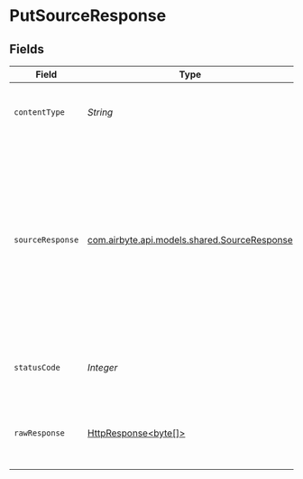 # PutSourceResponse


## Fields

| Field                                                                                                                                                                      | Type                                                                                                                                                                       | Required                                                                                                                                                                   | Description                                                                                                                                                                | Example                                                                                                                                                                    |
| -------------------------------------------------------------------------------------------------------------------------------------------------------------------------- | -------------------------------------------------------------------------------------------------------------------------------------------------------------------------- | -------------------------------------------------------------------------------------------------------------------------------------------------------------------------- | -------------------------------------------------------------------------------------------------------------------------------------------------------------------------- | -------------------------------------------------------------------------------------------------------------------------------------------------------------------------- |
| `contentType`                                                                                                                                                              | *String*                                                                                                                                                                   | :heavy_check_mark:                                                                                                                                                         | HTTP response content type for this operation                                                                                                                              |                                                                                                                                                                            |
| `sourceResponse`                                                                                                                                                           | [com.airbyte.api.models.shared.SourceResponse](../../models/shared/SourceResponse.md)                                                                                      | :heavy_minus_sign:                                                                                                                                                         | Update a source and fully overwrite it                                                                                                                                     | {<br/>"sourceId": "18dccc91-0ab1-4f72-9ed7-0b8fc27c5826",<br/>"name": "Analytics Team Postgres",<br/>"sourceType": "postgres",<br/>"workspaceId": "871d9b60-11d1-44cb-8c92-c246d53bf87e"<br/>} |
| `statusCode`                                                                                                                                                               | *Integer*                                                                                                                                                                  | :heavy_check_mark:                                                                                                                                                         | HTTP response status code for this operation                                                                                                                               |                                                                                                                                                                            |
| `rawResponse`                                                                                                                                                              | [HttpResponse<byte[]>](https://docs.oracle.com/en/java/javase/11/docs/api/java.net.http/java/net/http/HttpResponse.html)                                                   | :heavy_check_mark:                                                                                                                                                         | Raw HTTP response; suitable for custom response parsing                                                                                                                    |                                                                                                                                                                            |